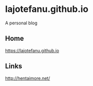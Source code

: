 # lajotefanu.github.io
A personal blog

## Home
<https://lajotefanu.github.io>

## Links
<http://hentaimore.net/>
